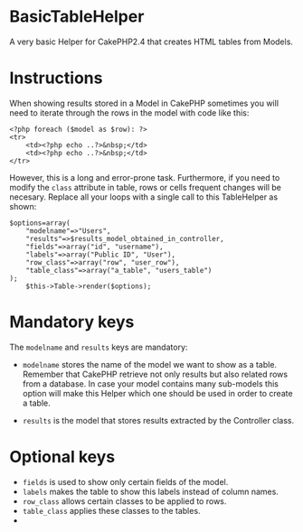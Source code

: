 BasicTableHelper
================

A very basic Helper for CakePHP2.4 that creates HTML tables from Models.

Instructions
============

When showing results stored in a Model in CakePHP sometimes you will need to iterate through the rows in the model with code like this:


	<?php foreach ($model as $row): ?>
	<tr>
		<td><?php echo ..?>&nbsp;</td>
		<td><?php echo ..?>&nbsp;</td>
	</tr>

However, this is a long and error-prone task. Furthermore, if you need to modify the ``class`` attribute in table, rows or cells frequent changes will be necesary. Replace all your loops with a single call to this TableHelper as shown:


	$options=array(
		"modelname"=>"Users",
		"results"=>$results_model_obtained_in_controller,
		"fields"=>array("id", "username"),
		"labels"=>array("Public ID", "User"),
		"row_class"=>array("row", "user_row"),
		"table_class"=>array("a_table", "users_table")
	);
    	$this->Table->render($options);

Mandatory keys
=================
The ``modelname`` and ``results`` keys are mandatory:

* ``modelname`` stores the name of the model we want to show as a table. Remember that CakePHP retrieve not only results but also related rows from a database. In case your model contains many sub-models this option will make this Helper which one should be used in order to create a table.

* ``results`` is the model that stores results extracted by the Controller class.

Optional keys
=============

* ``fields`` is used to show only certain fields of the model.
* ``labels`` makes the table to show this labels instead of column names.
* ``row_class`` allows certain classes to be applied to rows.
* ``table_class`` applies these classes to the tables.
* 
